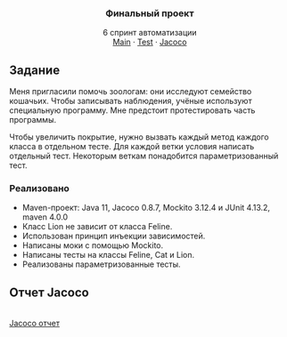   <h3 align="center">Финальный проект</h3>

  <p align="center">
     6 спринт автоматизации
        <br />
    <a href="https://github.com/AnastasiiaMartynovich/qa_java/tree/develop/src/main">Main</a>
    ·
    <a href="https://github.com/AnastasiiaMartynovich/qa_java/tree/develop/src/test/java">Test</a>
    ·
    <a href="https://github.com/AnastasiiaMartynovich/qa_java/tree/develop/target/site/jacoco">Jacoco</a>
  </p>
</div>

<!-- ABOUT THE PROJECT -->
## Задание

Меня пригласили помочь зоологам: они исследуют семейство кошачьих. Чтобы записывать наблюдения, учёные используют специальную программу. Мне предстоит протестировать часть программы.

Чтобы увеличить покрытие, нужно вызвать каждый метод каждого класса в отдельном тесте. Для каждой ветки условия написать отдельный тест. Некоторым веткам понадобится параметризованный тест.

### Реализовано

* Maven-проект:  Java 11, Jacoco 0.8.7, Mockito 3.12.4 и JUnit 4.13.2, maven 4.0.0
* Класс Lion не зависит от класса Feline.
* Использован принцип инъекции зависимостей.
* Написаны моки с помощью Mockito.
* Написаны тесты на классы Feline, Cat и Lion.
* Реализованы параметризованные тесты.

## Отчет Jacoco
<br />
  <a href="https://github.com/AnastasiiaMartynovich/qa_java/blob/develop/target/site/jacoco/index.html">
 </a>
<a href="https://github.com/AnastasiiaMartynovich/qa_java/blob/develop/target/site/jacoco/index.html">Jacoco отчет</a>
